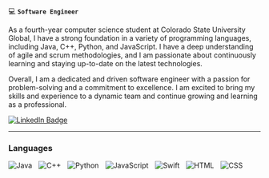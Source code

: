 :computer: **`Software Engineer`**

As a fourth-year computer science student at Colorado State University Global, I have a strong foundation in a variety of programming languages, including Java, C++, Python, and JavaScript. I have a deep understanding of agile and scrum methodologies, and I am passionate about continuously learning and staying up-to-date on the latest technologies.

Overall, I am a dedicated and driven software engineer with a passion for problem-solving and a commitment to excellence. I am excited to bring my skills and experience to a dynamic team and continue growing and learning as a professional.

  <p align="left">
    <a href="https://www.linkedin.com/in/jacob-kerames/">
      <img src="https://img.shields.io/badge/LinkedIn-blue?style=for-the-badge&logo=linkedin&logoColor=white" alt="LinkedIn Badge"/>
    </a>
  </p>

---

### Languages

  <picture>
    <img align="left" alt="Java" width="auto" style="padding-right:10px;" src="https://img.shields.io/badge/Java-ED8B00?style=for-the-badge&logo=java&logoColor=white"/>
  </picture>
  <picture>
    <img align="left" alt="C++" width="auto" style="padding-right:10px;" src="https://img.shields.io/badge/C%2B%2B-00599C?style=for-the-badge&logo=c%2B%2B&logoColor=white" />
  </picture>
  <picture>
    <img align="left" alt="Python" width="auto" style="padding-right:10px;" src="https://img.shields.io/badge/Python-3776AB?style=for-the-badge&logo=python&logoColor=white"/>
  </picture>
  <picture>
    <img align="left" alt="JavaScript" width="auto" style="padding-right:10px;" src="https://img.shields.io/badge/javascript-%23323330.svg?style=for-the-badge&logo=javascript&logoColor=%23F7DF1E"/>
  </picture>
  <picture>
    <img align="left" alt="Swift" width="auto" style="padding-right:10px;" src="https://img.shields.io/badge/swift-F54A2A?style=for-the-badge&logo=swift&logoColor=white"/>
  </picture>
  <picture>
    <img align="left" alt="HTML" width="auto" style="padding-right:10px;" src="https://img.shields.io/badge/html5-%23E34F26.svg?style=for-the-badge&logo=html5&logoColor=white"/>
  </picture>
  <picture>
    <img align="left" alt="CSS" width="auto" style="padding-right:10px;" src="https://img.shields.io/badge/css3-%231572B6.svg?style=for-the-badge&logo=css3&logoColor=white"/>
  </picture>
</br>
</br>

